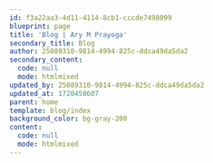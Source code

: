 ```yaml
---
id: f3a22aa3-4d11-4114-8cb1-cccde7498099
blueprint: page
title: 'Blog | Ary M Prayoga'
secondary_title: Blog
author: 25089310-9814-4994-825c-ddca49da5da2
secondary_content:
  code: null
  mode: htmlmixed
updated_by: 25089310-9814-4994-825c-ddca49da5da2
updated_at: 1720450607
parent: home
template: blog/index
background_color: bg-gray-200
content:
  code: null
  mode: htmlmixed
---
```

